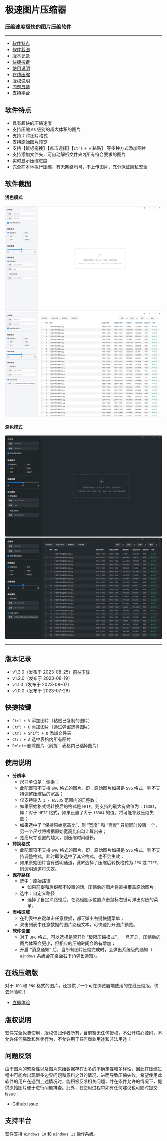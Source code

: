 
# 极速图片压缩器
### 压缩速度极快的图片压缩软件

<hr>

- [软件特点](#feature)
- [软件截图](#screenshot)
- [版本记录](#version)
- [快捷按键](#shortcut)
- [使用说明](#use)
- [在线压缩](#online)
- [版权说明](#copyright)
- [问题反馈](#feedback)
- [支持平台](#support)


<h2 id="#feature">软件特点</h2>

- 具有超快的压缩速度
- 支持压缩 `GB` 级别的超大体积的图片
- 支持 `7` 种图片格式
- 支持原始图片预览
- 支持【鼠标拖拽】【点击选择】【`ctrl + v` 粘贴】 等多种方式添加图片
- 支持添加文件夹，可自动解析文件夹内所有符合要求的图片
- 实时显示压缩进度
- 完全在本地执行压缩，有无网络均可，不上传图片，充分保证隐私安全

<h2 id="#screenshot">软件截图</h2>

#### 浅色模式

![截图](screenshot/1.png)
![截图](screenshot/2.png)

#### 深色模式

![截图](screenshot/3.png)
![截图](screenshot/4.png)

<hr>

<h2 id="#version">版本记录</h2>

- v1.3.0（发布于 2023-08-25）[前往下载](https://www.ticompressor.com/online/)
- v1.2.0（发布于 2023-08-19）
- v1.1.0（发布于 2023-08-07）
- v1.0.0（发布于 2023-07-26）

<h2 id="#shortcut">快捷按键</h2>

- `Ctrl + V` 添加图片（粘贴已复制的图片）
- `Ctrl + O` 添加图片（通过弹窗选择图片）
- `Ctrl + Shift + O` 添加文件夹
- `Ctrl + A` 选中表格内所有图片
- `Delete` 删除图片（前提：表格内已选择图片）

<h2 id="#use">使用说明</h2>

-  **分辨率** 
    - 尺寸单位是：像素；
    - 此配置项不支持 `SVG` 格式的图片，即：原始图片如果是 `SVG` 格式，则不支持调整压缩后的宽高；
    - 仅支持输入 `1 - 65535` 范围内的正整数；
    - 如果原始格式或转换后的格式是 `HEIF`，则支持的最大有效值为：`16384`，即：对于 `HEIF` 格式，如果设置了大于 `16384` 的值。将可能导致压缩失败；
    - 如果选中了 “保持原始宽高比”，则 “宽度” 和 “高度” 只能同时设置一个，另一个尺寸将根据原始宽高比自动计算出来；
    - 宽高尺寸设置的越大，则压缩时间越长。
-  **转换格式** 
    - 此配置项不支持 `SVG` 格式的图片，即：原始图片如果是 `SVG` 格式，则不支持调整格式，此时即使选中了其它格式，也不会生效；
    - 如果原始图片含有透明通道，此时选择了压缩后转换格式为 `JPG` 或 `TIFF`，则透明通道将失效。
-  **保存路径** 
    - 选中：原始路径
        - 如果前缀和后缀都不设置的话，压缩后的图片将直接覆盖原始图片。
    - 选中：自定义路径
        - 选择了自定义路径后，在路径显示位置点击鼠标右键可弹出对应的菜单。
-  **表格区域** 
    - 在列表中右键单击任意数据，都可弹出右键快捷菜单；
    - 双击列表中任意数据的图片路径文本，可快速打开图片预览。
-  **软件设置** 
    - 对于 `JPG` 格式，可以选择是否开启 “极限压缩模式”，一旦开启，压缩后的图片体积会更小，但相应的压缩时间会略有增加；
    - 开启 “消息通知” 后，当所有图片压缩完成时，会弹出系统级的通知（ `Windows` 系统会在桌面右下角弹出通知）。

<h2 id="#online">在线压缩版</h2>

对于 `JPG` 和 `PNG` 格式的图片，还提供了一个可在浏览器端使用的在线压缩版，快去体验吧！

- [立即体验](https://www.ticompressor.com/online/)

<h2 id="#copyright">版权说明</h2>

软件完全免费使用，版权仅归作者所有，目前暂无任何授权，不公开核心源码，不允许任何篡改和售卖行为，不允许用于任何商业用途和非法用途！

<h2 id="#feedback">问题反馈</h2>

由于图片的繁杂性以及图片原始数据存在太多的不确定性和多样性，因此在压缩过程中可能会出现很多边界问题和意料之外的情况，进而导致压缩失败，希望使用此软件的用户在遇到上述情况时，能积极反馈相关问题，并在条件允许的情况下，提供原始图片便于进行问题排查。此外，在使用过程中如有任何建议也可随时提交 issue：

- [Github Issue](https://github.com/Dreamer365/topspeed-image-compressor/issues)

<h2 id="#support">支持平台</h2>

软件支持 `Windows 10` 和 `Windows 11` 操作系统。
